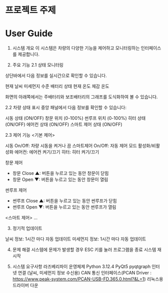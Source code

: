 # 프로젝트 주제


# User Guide
1. 시스템 개요
이 시스템은 차량의 다양한 기능을 제어하고 모니터링하는 인터페이스를 제공합니다.

2. 주요 기능
2.1 상태 모니터링

상단바에서 다음 정보를 실시간으로 확인할 수 있습니다.

현재 날씨
미세먼지 수준 
배터리 상태 
현재 온도 
체감 온도 

화면의 아래쪽에서는 주배터리와 보조배터리의 그래프를 도식화하여 볼 수 있습니다.


2.2 차량 상태 표시
중앙 패널에서 다음 정보를 확인할 수 있습니다:

시동 상태 (ON/OFF)
창문 위치 (0-100%)
썬루프 위치 (0-100%)
히터 상태 (ON/OFF)
에어컨 상태 (ON/OFF)
스마트 제어 상태 (ON/OFF)

2.3 제어 기능
<기본 제어>

시동 On/Off: 차량 시동을 켜거나 끔
스마트제어 On/Off: 자동 제어 모드 활성화/비활성화
에어컨: 에어컨 켜기/끄기
히터: 히터 켜기/끄기

창문 제어
- 창문 Close ▲: 버튼을 누르고 있는 동안 창문이 닫힘 
- 창문 Open ▼: 버튼을 누르고 있는 동안 창문이 열림 

썬루프 제어
- 썬루프 Close ▲: 버튼을 누르고 있는 동안 썬루프가 닫힘 
- 썬루프 Open ▼: 버튼을 누르고 있는 동안 썬루프가 열림 

<스마트 제어>
...

3. 정기적 업데이트

날씨 정보: 1시간 마다 자동 업데이트 
미세먼지 정보: 1시간 마다 자동 업데이트 

4. 문제 해결
시스템에 문제가 발생할 경우
ESC 키를 눌러 프로그램을 종료
시스템 재시작

5. 시스템 요구사항
라즈베리파이 운영체제
Python 3.12.4
PyQt5
pyqtgraph
인터넷 연결 (날씨, 미세먼지 정보 수신용)
CAN 통신 인터페이스(PCAN Driver : https://www.peak-system.com/PCAN-USB-FD.365.0.html?&L=1) 리눅스용 드라이버 다운
